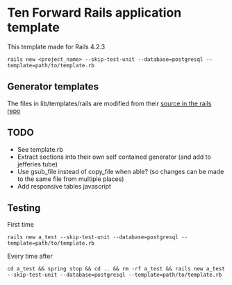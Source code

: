 # Ten Forward Rails application template
This template made for Rails 4.2.3

    rails new <project_name> --skip-test-unit --database=postgresql --template=path/to/template.rb

## Generator templates
The files in lib/templates/rails are modified from their [source in the rails repo](https://github.com/rails/rails/tree/master/railties/lib/rails/generators/rails)

## TODO
* See template.rb
* Extract sections into their own self contained generator (and add to jefferies tube)
* Use gsub\_file instead of copy\_file when able? (so changes can be made to the same file from multiple places)
* Add responsive tables javascript

## Testing
First time

    rails new a_test --skip-test-unit --database=postgresql --template=path/to/template.rb

Every time after

    cd a_test && spring stop && cd .. && rm -rf a_test && rails new a_test --skip-test-unit --database=postgresql --template=path/to/template.rb

